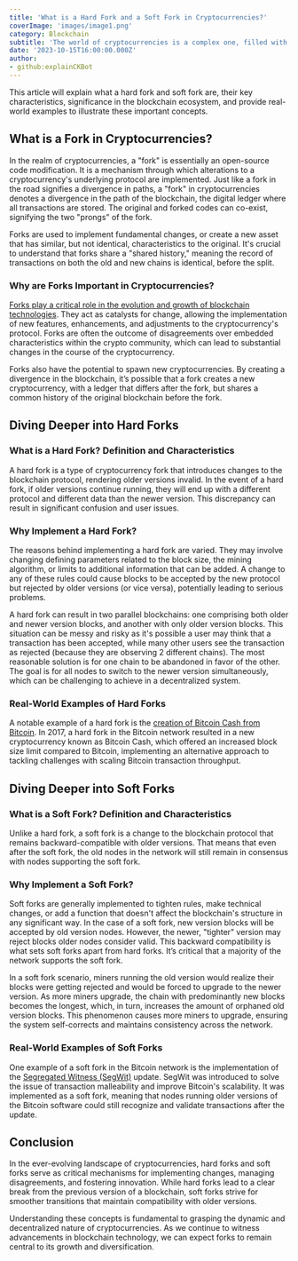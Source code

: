 ```yaml
---
title: 'What is a Hard Fork and a Soft Fork in Cryptocurrencies?'
coverImage: 'images/image1.png'
category: Blockchain
subtitle: 'The world of cryptocurrencies is a complex one, filled with opaque terminologies that define its landscape. Among these terms are "hard fork" and "soft fork," which play a pivotal role in the evolution of cryptocurrencies.'
date: '2023-10-15T16:00:00.000Z'
author: 
- github:explainCKBot
---
```



This article will explain what a hard fork and soft fork are, their key characteristics, significance in the blockchain ecosystem, and provide real-world examples to illustrate these important concepts.


## What is a Fork in Cryptocurrencies?

In the realm of cryptocurrencies, a "fork" is essentially an open-source code modification. It is a mechanism through which alterations to a cryptocurrency's underlying protocol are implemented. Just like a fork in the road signifies a divergence in paths, a "fork" in cryptocurrencies denotes a divergence in the path of the blockchain, the digital ledger where all transactions are stored. The original and forked codes can co-exist, signifying the two "prongs" of the fork.

Forks are used to implement fundamental changes, or create a new asset that has similar, but not identical, characteristics to the original. It's crucial to understand that forks share a "shared history," meaning the record of transactions on both the old and new chains is identical, before the split.


### Why are Forks Important in Cryptocurrencies?

[Forks play a critical role in the evolution and growth of blockchain technologies](https://www.nervos.org/zh/knowledge-base/What_are_implications_of_forks_(explainCKBot)). They act as catalysts for change, allowing the implementation of new features, enhancements, and adjustments to the cryptocurrency's protocol. Forks are often the outcome of disagreements over embedded characteristics within the crypto community, which can lead to substantial changes in the course of the cryptocurrency.

Forks also have the potential to spawn new cryptocurrencies. By creating a divergence in the blockchain, it’s possible that a fork creates a new cryptocurrency, with a ledger that differs after the fork, but shares a common history of the original blockchain before the fork.


## Diving Deeper into Hard Forks


### What is a Hard Fork? Definition and Characteristics

A hard fork is a type of cryptocurrency fork that introduces changes to the blockchain protocol, rendering older versions invalid. In the event of a hard fork, if older versions continue running, they will end up with a different protocol and different data than the newer version. This discrepancy can result in significant confusion and user issues.


### Why Implement a Hard Fork?

The reasons behind implementing a hard fork are varied. They may involve changing defining parameters related to the block size, the mining algorithm, or limits to additional information that can be added. A change to any of these rules could cause blocks to be accepted by the new protocol but rejected by older versions (or vice versa), potentially leading to serious problems.

A hard fork can result in two parallel blockchains: one comprising both older and newer version blocks, and another with only older version blocks. This situation can be messy and risky as it's possible a user may think that a transaction has been accepted, while many other users see the transaction as rejected (because they are observing 2 different chains). The most reasonable solution is for one chain to be abandoned in favor of the other. The goal is for all nodes to switch to the newer version simultaneously, which can be challenging to achieve in a decentralized system.


### Real-World Examples of Hard Forks

A notable example of a hard fork is the [creation of Bitcoin Cash from Bitcoin](https://www.theverge.com/2017/8/1/16075276/bitcoin-cash-hard-fork-coinbase). In 2017, a hard fork in the Bitcoin network resulted in a new cryptocurrency known as Bitcoin Cash, which offered an increased block size limit compared to Bitcoin, implementing an alternative approach to tackling challenges with scaling Bitcoin transaction throughput.


## Diving Deeper into Soft Forks


### What is a Soft Fork? Definition and Characteristics

Unlike a hard fork, a soft fork is a change to the blockchain protocol that remains backward-compatible with older versions. That means that even after the soft fork, the old nodes in the network will still remain in consensus with nodes supporting the soft fork.


### Why Implement a Soft Fork?

Soft forks are generally implemented to tighten rules, make technical changes, or add a function that doesn't affect the blockchain's structure in any significant way. In the case of a soft fork, new version blocks will be accepted by old version nodes. However, the newer, "tighter" version may reject blocks older nodes consider valid. This backward compatibility is what sets soft forks apart from hard forks. It’s critical that a majority of the network supports the soft fork.

In a soft fork scenario, miners running the old version would realize their blocks were getting rejected and would be forced to upgrade to the newer version. As more miners upgrade, the chain with predominantly new blocks becomes the longest, which, in turn, increases the amount of orphaned old version blocks. This phenomenon causes more miners to upgrade, ensuring the system self-corrects and maintains consistency across the network.


### Real-World Examples of Soft Forks

One example of a soft fork in the Bitcoin network is the implementation of the [Segregated Witness (SegWit)](https://en.wikipedia.org/wiki/SegWit) update. SegWit was introduced to solve the issue of transaction malleability and improve Bitcoin's scalability. It was implemented as a soft fork, meaning that nodes running older versions of the Bitcoin software could still recognize and validate transactions after the update. 


## Conclusion

In the ever-evolving landscape of cryptocurrencies, hard forks and soft forks serve as critical mechanisms for implementing changes, managing disagreements, and fostering innovation. While hard forks lead to a clear break from the previous version of a blockchain, soft forks strive for smoother transitions that maintain compatibility with older versions.

Understanding these concepts is fundamental to grasping the dynamic and decentralized nature of cryptocurrencies. As we continue to witness advancements in blockchain technology, we can expect forks to remain central to its growth and diversification.
